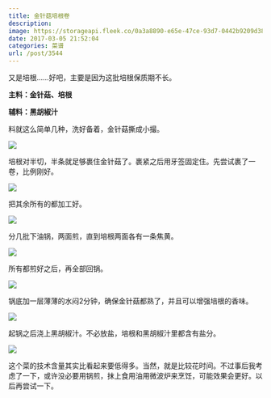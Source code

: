 ```yaml
---
title: 金针菇培根卷
description: 
image: https://storageapi.fleek.co/0a3a8890-e65e-47ce-93d7-0442b9209d38-bucket/blog/posts/2017-03/03-05/7.jpg
date: 2017-03-05 21:52:04
categories: 菜谱
url: /post/3544
---
```


又是培根……好吧，主要是因为这批培根保质期不长。

**主料：金针菇、培根**

**辅料：黑胡椒汁**

料就这么简单几种，洗好备着，金针菇撕成小撮。

![](https://storageapi.fleek.co/0a3a8890-e65e-47ce-93d7-0442b9209d38-bucket/blog/posts/2017-03/03-05/1.jpg)

培根对半切，半条就足够裹住金针菇了。裹紧之后用牙签固定住。先尝试裹了一卷，比例刚好。

![](https://storageapi.fleek.co/0a3a8890-e65e-47ce-93d7-0442b9209d38-bucket/blog/posts/2017-03/03-05/2.jpg)

把其余所有的都加工好。

![](https://storageapi.fleek.co/0a3a8890-e65e-47ce-93d7-0442b9209d38-bucket/blog/posts/2017-03/03-05/3.jpg)

分几批下油锅，两面煎，直到培根两面各有一条焦黄。

![](https://storageapi.fleek.co/0a3a8890-e65e-47ce-93d7-0442b9209d38-bucket/blog/posts/2017-03/03-05/4.jpg)

所有都煎好之后，再全部回锅。

![](https://storageapi.fleek.co/0a3a8890-e65e-47ce-93d7-0442b9209d38-bucket/blog/posts/2017-03/03-05/5.jpg)

锅底加一层薄薄的水闷2分钟，确保金针菇都熟了，并且可以增强培根的香味。

![](https://storageapi.fleek.co/0a3a8890-e65e-47ce-93d7-0442b9209d38-bucket/blog/posts/2017-03/03-05/6.jpg)

起锅之后浇上黑胡椒汁。不必放盐，培根和黑胡椒汁里都含有盐分。

![](https://storageapi.fleek.co/0a3a8890-e65e-47ce-93d7-0442b9209d38-bucket/blog/posts/2017-03/03-05/7.jpg)

这个菜的技术含量其实比看起来要低得多。当然，就是比较花时间。不过事后我考虑了一下，或许没必要用锅煎，抹上食用油用微波炉来烹饪，可能效果会更好。以后再尝试一下。